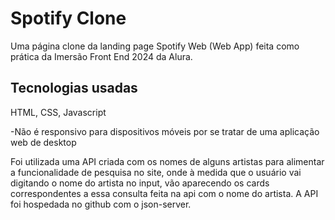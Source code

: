 # Spotify Clone

Uma página clone da landing page Spotify Web (Web App) feita como prática da Imersão Front End 2024 da Alura.

## Tecnologias usadas

HTML, CSS, Javascript

-Não é responsivo para dispositivos móveis por se tratar de uma aplicação web de desktop

Foi utilizada uma API criada com os nomes de alguns artistas para alimentar a funcionalidade de pesquisa no site, onde à medida que o usuário vai digitando o nome do artista no input, vão aparecendo os cards correspondentes a essa consulta feita na api com o nome do artista.
A API foi hospedada no github com o json-server.